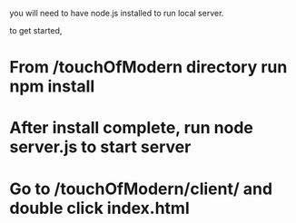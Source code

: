 you will need to have node.js installed to run local server.

to get started,

# From /touchOfModern directory run npm install
# After install complete, run node server.js to start server
# Go to /touchOfModern/client/ and double click index.html
